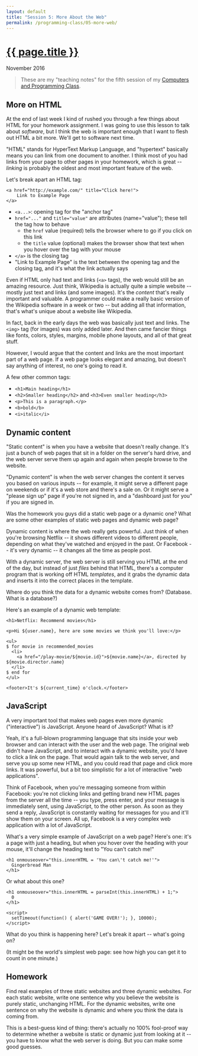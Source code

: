 ```yaml
---
layout: default
title: "Session 5: More About the Web"
permalink: /programming-class/05-more-web/
---
```

<h1><a href="{{ page.permalink }}">{{ page.title }}</a></h1>
<p class="subtitle">November 2016</p>

> These are my "teaching notes" for the fifth session of my [Computers and Programming Class](/programming-class/).


More on HTML
------------

At the end of last week I kind of rushed you through a few things about HTML for your homework assignment. I was going to use this lesson to talk about *software*, but I think the web is important enough that I want to flesh out HTML a bit more. We'll get to software next time.

"HTML" stands for HyperText Markup Language, and "hypertext" basically means you can link from one document to another. I think most of you had links from your page to other pages in your homework, which is great -- *linking* is probably the oldest and most important feature of the web.

Let's break apart an HTML tag:

    <a href="http://example.com/" title="Click here!">
        Link to Example Page
    </a>

* `<a...>`: opening tag for the "anchor tag"
* `href="..."` and `title="value"` are attributes (name="value"); these tell the tag how to behave
  - the `href` value (required) tells the browser where to go if you click on this link
  - the `title` value (optional) makes the browser show that text when you hover over the tag with your mouse
* `</a>` is the closing tag
* "Link to Example Page" is the text between the opening tag and the closing tag, and it's what the link actually says

Even if HTML only had text and links (`<a>` tags), the web would still be an amazing resource. Just think, Wikipedia is actually quite a simple website -- mostly just text and links (and some images). It's the *content* that's really important and valuable. A programmer could make a really basic version of the Wikipedia software in a week or two -- but adding all that information, that's what's unique about a website like Wikipedia.

In fact, back in the early days the web was basically just text and links. The `<img>` tag (for images) was only added later. And then came fancier things like fonts, colors, styles, margins, mobile phone layouts, and all of that great stuff.

However, I would argue that the content and links are the most important part of a web page. If a web page looks elegant and amazing, but doesn't say anything of interest, no one's going to read it.

A few other common tags:

* `<h1>Main heading</h1>`
* `<h2>Smaller heading</h2>` and `<h3>Even smaller heading</h3>`
* `<p>This is a paragraph.</p>`
* `<b>bold</b>`
* `<i>italic</i>`


Dynamic content
---------------

"Static content" is when you have a website that doesn't really change. It's just a bunch of web pages that sit in a folder on the server's hard drive, and the web server serve them up again and again when people browse to the website.

"Dynamic content" is when the web server changes the content it serves you based on various inputs -- for example, it might serve a different page on weekends or if it's a web store and there's a sale on. Or it might serve a "please sign up" page if you're not signed in, and a "dashboard just for you" if you are signed in.

Was the homework you guys did a static web page or a dynamic one? What are some other examples of static web pages and dynamic web page?

Dynamic content is where the web really gets powerful. Just think of when you're browsing Netflix -- it shows different videos to different people, depending on what they've watched and enjoyed in the past. Or Facebook -- it's very dynamic -- it changes all the time as people post.

With a dynamic server, the web server is still serving you HTML at the end of the day, but instead of just *files* behind that HTML, there's a computer program that is working off HTML *templates*, and it grabs the dynamic data and inserts it into the correct places in the template.

Where do you think the data for a dynamic website comes from? (Database. What is a database?)

Here's an example of a dynamic web template:

```
<h1>Netflix: Recommend movies</h1>

<p>Hi ${user.name}, here are some movies we think you'll love:</p>

<ul>
$ for movie in recommended_movies
  <li>
    <a href="/play-movie/${movie.id}">${movie.name}</a>, directed by ${movie.director.name}
  </li>
$ end for
</ul>

<footer>It's ${current_time} o'clock.</footer>
```


JavaScript
----------

A very important tool that makes web pages even more dynamic ("interactive") is JavaScript. Anyone heard of JavaScript? What is it?

Yeah, it's a full-blown programming language that sits inside your web browser and can interact with the user and the web page. The original web didn't have JavaScript, and to interact with a dynamic website, you'd have to click a link on the page. That would again talk to the web server, and serve you up some new HTML, and you could read that page and click more links. It was powerful, but a bit too simplistic for a lot of interactive "web applications".

Think of Facebook, when you're messaging someone from within Facebook: you're not clicking links and getting brand new HTML pages from the server all the time -- you type, press enter, and your message is immediately sent, using JavaScript, to the other person. As soon as they send a reply, JavaScript is constantly waiting for messages for you and it'll show them on your screen. All up, Facebook is a very complex web application with a lot of JavaScript.

What's a very simple example of JavaScript on a web page? Here's one: it's a page with just a heading, but when you hover over the heading with your mouse, it'll change the heading text to "You can't catch me!"

```
<h1 onmouseover="this.innerHTML = 'You can\'t catch me!'">
  Gingerbread Man
</h1>
```

Or what about this one?

```
<h1 onmouseover="this.innerHTML = parseInt(this.innerHTML) + 1;">
  0
</h1>

<script>
  setTimeout(function() { alert('GAME OVER!'); }, 10000);
</script>
```

What do you think is happening here? Let's break it apart -- what's going on?

(It might be the world's simplest web page: see how high you can get it to count in one minute.)


Homework
--------

Find real examples of three static websites and three dynamic websites. For each static website, write one sentence why you believe the website is purely static, unchanging HTML. For the dynamic websites, write one sentence on why the website is dynamic and where you think the data is coming from.

This is a best-guess kind of thing: there's actually no 100% fool-proof way to determine whether a website is static or dynamic just from looking at it -- you have to know what the web server is doing. But you can make some good guesses.
